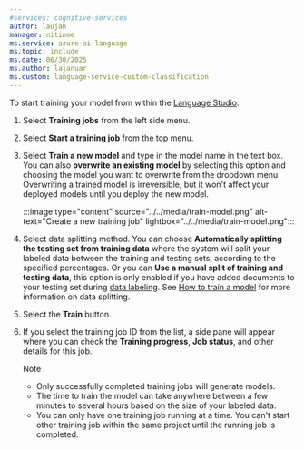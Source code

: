 ```yaml
---
#services: cognitive-services
author: laujan
manager: nitinme
ms.service: azure-ai-language
ms.topic: include
ms.date: 06/30/2025
ms.author: lajanuar
ms.custom: language-service-custom-classification
---
```


To start training your model from within the [Language Studio](https://aka.ms/LanguageStudio):

1. Select **Training jobs** from the left side menu.

2. Select **Start a training job** from the top menu.

3. Select **Train a new model** and type in the model name in the text box. You can also **overwrite an existing model** by selecting this option and choosing the model you want to overwrite from the dropdown menu. Overwriting a trained model is irreversible, but it won't affect your deployed models until you deploy the new model.

    :::image type="content" source="../../media/train-model.png" alt-text="Create a new training job" lightbox="../../media/train-model.png":::
    
4. Select data splitting method. You can choose **Automatically splitting the testing set from training data** where the system will split your labeled data between the training and testing sets, according to the specified percentages. Or you can **Use a manual split of training and testing data**, this option is only enabled if you have added documents to your testing set during [data labeling](../../how-to/tag-data.md). See [How to train a model](../../how-to/train-model.md#data-splitting) for more information on data splitting.

4. Select the **Train** button.

5. If you select the training job ID from the list, a side pane will appear where you can check the **Training progress**, **Job status**, and other details for this job.

    > [!NOTE]
    > * Only successfully completed training jobs will generate models.
    > * The time to train the model can take anywhere between a few minutes to several hours based on the size of your labeled data.
    > * You can only have one training job running at a time. You can't start other training job within the same project until the running job is completed.
